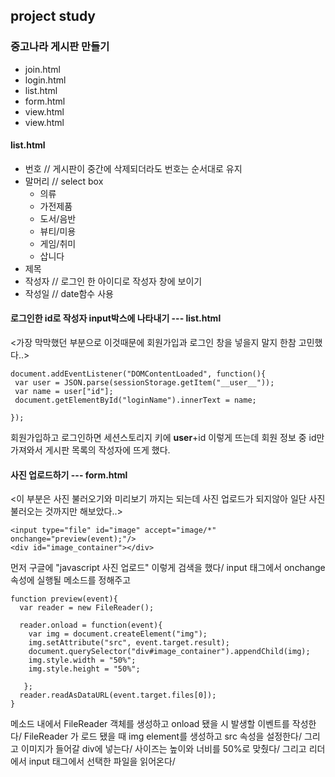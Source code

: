 ## project study

### 중고나라 게시판 만들기
+ join.html
+ login.html
+ list.html
+ form.html
+ view.html
+ view.html

#### list.html
+ 번호 // 게시판이 중간에 삭제되더라도 번호는 순서대로 유지
+ 말머리 // select box
  + 의류
  +  가전제품
  +  도서/음반
  +  뷰티/미용
  +  게임/취미
  +  삽니다
+ 제목
+ 작성자 // 로그인 한 아이디로 작성자 창에 보이기
+ 작성일 // date함수 사용

#### 로그인한 id로 작성자 input박스에 나타내기 --- list.html
<가장 막막했던 부분으로 이것때문에 회원가입과 로그인 창을 넣을지 말지 한참 고민했다..>

```
document.addEventListener("DOMContentLoaded", function(){
 var user = JSON.parse(sessionStorage.getItem("__user__"));
 var name = user["id"];
 document.getElementById("loginName").innerText = name; 

});
```

 회원가입하고 로그인하면 세션스토리지 키에 __user__+id 이렇게 뜨는데 회원 정보 중 id만 가져와서 게시판 목록의 작성자에 뜨게 했다.
  
 #### 사진 업로드하기 --- form.html
<이 부분은 사진 불러오기와 미리보기 까지는 되는데 사진 업로드가 되지않아 일단 사진 불러오는 것까지만 해보았다..>

```
<input type="file" id="image" accept="image/*" onchange="preview(event);"/>
<div id="image_container"></div>
```

먼저 구글에 "javascript 사진 업로드" 이렇게 검색을 했다/
input 태그에서 onchange 속성에 실행될 메소드를 정해주고

```
function preview(event){
  var reader = new FileReader();

  reader.onload = function(event){
    var img = document.createElement("img");
    img.setAttribute("src", event.target.result);
    document.querySelector("div#image_container").appendChild(img);
    img.style.width = "50%";
    img.style.height = "50%";
  
   };
  reader.readAsDataURL(event.target.files[0]);
}
```

메소드 내에서 FileReader 객체를 생성하고 onload 됐을 시 발생할 이벤트를 작성한다/
FileReader 가 로드 됐을 때 img element를 생성하고 src 속성을 설정한다/
그리고 이미지가 들어갈 div에 넣는다/
사이즈는 높이와 너비를 50%로 맞췄다/
그리고 리더에서 input 태그에서 선택한 파일을 읽어온다/
